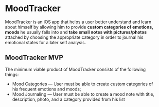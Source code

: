 # MoodTracker
MoodTracker is an iOS app that helps a user better understand and learn about himself by allowing him to provide **custom categories of emotions, moods** he usually falls into and **take small notes with pictures/photos** attached by choosing the appropriate category in order to journal his emotional states for a later self analysis.

## MoodTracker MVP 
The minimum viable product of MoodTracker consists of the following things:
* Mood Categories — User must be able to create custom categories of his frequent emotions and moods;
* Mood Journaling — User must be able to create a mood note with title, description, photo, and a category provided from his list  

